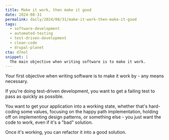 ```yaml
---
title: Make it work, then make it good
date: 2024-08-31
permalink: daily/2024/08/31/make-it-work-then-make-it-good
tags:
  - software-development
  - automated-testing
  - test-driven-development
  - clean-code
  - drupal-planet
cta: d7eol
snippet: |
  The main objective when writing software is to make it work.
---
```


Your first objective when writing software is to make it work by - any means necessary.

If you're doing test-driven development, you want to get a failing test to pass as quickly as possible.

You want to get your application into a working state, whether that's hard-coding some values, focusing on the happy path implementation, holding off on implementing design patterns, or something else - you just want the code to work, even if it's a "bad" solution.

Once it's working, you can refactor it into a good solution.
